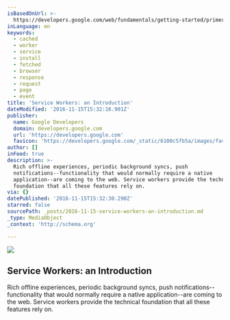 ```yaml
---
isBasedOnUrl: >-
  https://developers.google.com/web/fundamentals/getting-started/primers/service-workers
inLanguage: en
keywords:
  - cached
  - worker
  - service
  - install
  - fetched
  - browser
  - response
  - request
  - page
  - event
title: 'Service Workers: an Introduction'
dateModified: '2016-11-15T15:32:16.901Z'
publisher:
  name: Google Developers
  domain: developers.google.com
  url: 'https://developers.google.com'
  favicon: 'https://developers.google.com/_static/6100c5fb5a/images/favicon.png'
author: []
inFeed: true
description: >-
  Rich offline experiences, periodic background syncs, push
  notifications--functionality that would normally require a native
  application--are coming to the web. Service workers provide the technical
  foundation that all these features rely on.
via: {}
datePublished: '2016-11-15T15:32:30.290Z'
starred: false
sourcePath: _posts/2016-11-15-service-workers-an-introduction.md
_type: MediaObject
_context: 'http://schema.org'

---
```

<article style=""><img src="https://imgflo.herokuapp.com/graph/2b2431f8e7ba7b0/184da9f8c7584eb11aaa8e44cd371a1e/noop.png?input=https%3A%2F%2Fdevelopers.google.com%2Fweb%2Ffundamentals%2Fgetting-started%2Fprimers%2Fimgs%2Fsw-chrome-inspect.png" /><h1>Service Workers: an Introduction</h1><p>Rich offline experiences, periodic background syncs, push notifications--functionality that would normally require a native application--are coming to the web. Service workers provide the technical foundation that all these features rely on.</p></article>